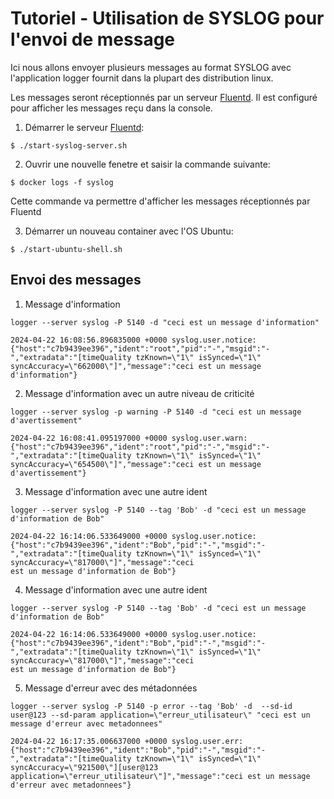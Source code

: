 # Tutoriel - Utilisation de SYSLOG pour l'envoi de message

Ici nous allons envoyer plusieurs messages au format SYSLOG avec l'application logger fournit dans la plupart des distribution linux.

Les messages seront réceptionnés par un serveur [Fluentd](https://www.fluentd.org). Il est configuré pour afficher les messages reçu dans la console.

1. Démarrer le serveur [Fluentd](https://www.fluentd.org):

```
$ ./start-syslog-server.sh
```

2. Ouvrir une nouvelle fenetre et saisir la commande suivante:

```
$ docker logs -f syslog
```

Cette commande va permettre d'afficher les messages réceptionnés par Fluentd

3. Démarrer un nouveau container avec l'OS Ubuntu:

```
$ ./start-ubuntu-shell.sh
```

## Envoi des messages

1. Message d'information

```
logger --server syslog -P 5140 -d "ceci est un message d'information"
```

```
2024-04-22 16:08:56.896835000 +0000 syslog.user.notice: {"host":"c7b9439ee396","ident":"root","pid":"-","msgid":"-","extradata":"[timeQuality tzKnown=\"1\" isSynced=\"1\" syncAccuracy=\"662000\"]","message":"ceci est un message d'information"}
```

2. Message d'information avec un autre niveau de criticité

```
logger --server syslog -p warning -P 5140 -d "ceci est un message d'avertissement"
```

```
2024-04-22 16:08:41.095197000 +0000 syslog.user.warn: {"host":"c7b9439ee396","ident":"root","pid":"-","msgid":"-","extradata":"[timeQuality tzKnown=\"1\" isSynced=\"1\" syncAccuracy=\"654500\"]","message":"ceci est un message d'avertissement"}
```

3. Message d'information avec une autre ident

```
logger --server syslog -P 5140 --tag 'Bob' -d "ceci est un message d'information de Bob"
```

```
2024-04-22 16:14:06.533649000 +0000 syslog.user.notice: {"host":"c7b9439ee396","ident":"Bob","pid":"-","msgid":"-","extradata":"[timeQuality tzKnown=\"1\" isSynced=\"1\" syncAccuracy=\"817000\"]","message":"ceci
est un message d'information de Bob"}
```

4. Message d'information avec une autre ident

```
logger --server syslog -P 5140 --tag 'Bob' -d "ceci est un message d'information de Bob"
```

```
2024-04-22 16:14:06.533649000 +0000 syslog.user.notice: {"host":"c7b9439ee396","ident":"Bob","pid":"-","msgid":"-","extradata":"[timeQuality tzKnown=\"1\" isSynced=\"1\" syncAccuracy=\"817000\"]","message":"ceci
est un message d'information de Bob"}
```

5. Message d'erreur avec des métadonnées

```
logger --server syslog -P 5140 -p error --tag 'Bob' -d  --sd-id user@123 --sd-param application=\"erreur_utilisateur\" "ceci est un message d'erreur avec metadonnees"
```

```
2024-04-22 16:17:35.006637000 +0000 syslog.user.err: {"host":"c7b9439ee396","ident":"Bob","pid":"-","msgid":"-","extradata":"[timeQuality tzKnown=\"1\" isSynced=\"1\" syncAccuracy=\"921500\"][user@123 application=\"erreur_utilisateur\"]","message":"ceci est un message d'erreur avec metadonnees"}
```